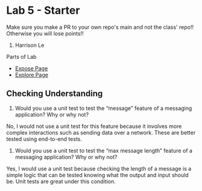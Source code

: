 # Lab 5 - Starter
Make sure you make a PR to your own repo's main and not the class' repo!! Otherwise you will lose points!!

1. Harrison Le

Parts of Lab
- [Expose Page](https://harrisonle128.github.io/Lab5_Starter/expose.html)
- [Explore Page](https://harrisonle128.github.io/Lab5_Starter/explore.html)

## Checking Understanding
1. Would you use a unit test to test the “message” feature of a messaging application? Why or why not? 

No, I would not use a unit test for this feature because it involves more complex interactions such as sending data over a network. These are better tested using end-to-end tests.


1. Would you use a unit test to test the “max message length” feature of a messaging application? Why or why not?

Yes, I would use a unit test because checking the length of a message is a simple logic that can be tested knowing what the output and input should be. Unit tests are great under this condition. 
